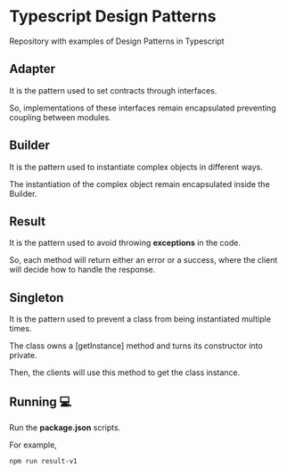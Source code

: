 # Typescript Design Patterns
Repository with examples of Design Patterns in Typescript

## Adapter
It is the pattern used to set contracts through interfaces.

So, implementations of these interfaces remain encapsulated preventing coupling between modules.

## Builder
It is the pattern used to instantiate complex objects in different ways.

The instantiation of the complex object remain encapsulated inside the Builder.

## Result
It is the pattern used to avoid throwing **exceptions** in the code.

So, each method will return either an error or a success, where the client will decide how to handle the response.

## Singleton
It is the pattern used to prevent a class from being instantiated multiple times.

The class owns a [getInstance] method and turns its constructor into private.

Then, the clients will use this method to get the class instance.

## Running :computer:
Run the **package.json** scripts.

For example,
``` shell
npm run result-v1
```
